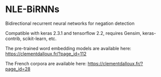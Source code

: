 # NLE-BiRNNs
Bidirectional recurrent neural networks for negation detection

Compatible with keras 2.3.1 and tensorflow 2.2, requires Gensim, keras-contrib, scikit-learn, etc.

The pre-trained word embedding models are available here: https://clementdalloux.fr/?page_id=112

The French corpora are available here: https://clementdalloux.fr/?page_id=28
